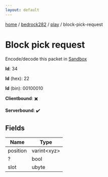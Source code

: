 ```yaml
---
layout: default
---
```


[home](/)  /  [bedrock282](/protocol/bedrock282)  /  [play](/protocol/bedrock282/play)  /  block-pick-request

# Block pick request

Encode/decode this packet in [Sandbox](../../../sandbox/bedrock282#Play.BlockPickRequest)

**Id**: 34

**Id** (hex): 22

**Id** (bin): 00100010

**Clientbound**: ✖️

**Serverbound**: ✔️

## Fields

Name | Type
---|---
position | varint&lt;xyz&gt;
? | bool
slot | ubyte
